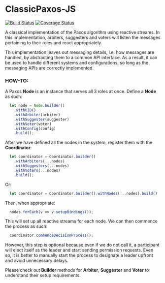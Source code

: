 # ClassicPaxos-JS

[![Build Status](https://travis-ci.org/protoman92/ClassicPaxos-JS.svg?branch=master)](https://travis-ci.org/protoman92/ClassicPaxos-JS)
[![Coverage Status](https://coveralls.io/repos/github/protoman92/ClassicPaxos-JS/badge.svg?branch=master)](https://coveralls.io/github/protoman92/ClassicPaxos-JS?branch=master)

A classical implementation of the Paxos algorithm using reactive streams. In this implementation, arbiters, suggesters and voters will listen the messages pertaining to their roles and react appropriately.

This implementation leaves out messaging details, i.e. how messages are handled, by abstracting them to a common API interface. As a result, it can be used to handle different systems and configurations, so long as the messaging APIs are correctly implemented.

### HOW-TO: ###
A Paxos **Node** is an instance that serves all 3 roles at once. Define a **Node** as such:

```typescript
  let node = Node.builder()
    .withUID()
    .withArbiter(arbiter)
    .withSuggester(suggester)
    .withVoter(voter)
    .withConfig(config)
    .build();
```

After we have defined all the nodes in the system, register them with the **Coordinator**:

```typescript
  let coordinator = Coordinator.builder()
    .withArbiters(...nodes)
    .withSuggesters(...nodes)
    .withVoters(...nodes)
    .build();
```

Or:

```typescript
  let coordinator = Coordinator.builder().withNodes(...nodes).build()
```

Then, when appropriate:

```typescript
  nodes.forEach(v => v.setupBindings());
```

This will set up all reactive streams for each node. We can then commence the process as such:

```typescript
  coordinator.commenceDecisionProcess();
```

However, this step is optional because even if we do not call it, a participant will elect itself as the leader and start sending permission requests. Even so, it is better to manually start the process to designate a leader upfront and avoid unnecessary delays.

Please check out **Builder** methods for **Arbiter**, **Suggester** and **Voter** to understand their setup requirements.
